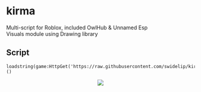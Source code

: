 # kirma
Multi-script for Roblox, included OwlHub &amp; Unnamed Esp      
Visuals module using Drawing library


Script
----
```
loadstring(game:HttpGet('https://raw.githubusercontent.com/swidelip/kirma/main/kirma.lua'))()
```

<p align="center">
  <img src="https://user-images.githubusercontent.com/78678868/125957149-86c9509a-a9a2-4ee3-a001-61f4525e52d1.png">
</p>
